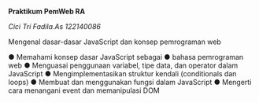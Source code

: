 **Praktikum PemWeb RA**

*Cici Tri Fadila.As
122140086*

Mengenal dasar-dasar JavaScript dan konsep pemrograman web

● Memahami konsep dasar JavaScript sebagai ● bahasa pemrograman web
● Menguasai penggunaan variabel, tipe data, dan operator dalam JavaScript
● Mengimplementasikan struktur kendali (conditionals dan loops)
● Membuat dan menggunakan fungsi dalam JavaScript
● Mengerti cara menangani event dan memanipulasi DOM
